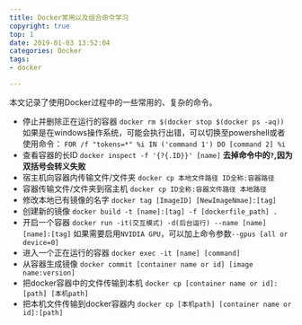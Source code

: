 ```yaml
---
title: Docker常用以及组合命令学习
copyright: true
top: 1
date: 2019-01-03 13:52:04
categories: Docker
tags:
- docker

---
```


本文记录了使用Docker过程中的一些常用的、复杂的命令。

<!--more-->

- 停止并删除正在运行的容器
`docker rm $(docker stop $(docker ps -aq))`
如果是在windows操作系统，可能会执行出错，可以切换至powershell或者使用命令：
`FOR /f "tokens=*" %i IN ('command 1') DO [command 2] %i`
- 查看容器的长ID
`docker inspect -f '{?{.ID}}' [name]`
**去掉命令中的`?`,因为双括号会转义失败**
- 宿主机向容器内传输文件/文件夹
`docker cp 本地文件路径 ID全称:容器路径`
- 容器传输文件/文件夹到宿主机
`docker cp ID全称:容器文件路径 本地路径`
- 修改本地已有镜像的名字
`docker tag [ImageID] [NewImageNmae]:[tag]`
- 创建新的镜像
`docker build -t [name]:[tag] -f [dockerfile_path] .`
- 开启一个容器
`docker run -it(交互模式) -d(后台运行) --name [name] [name]:[tag]`
如果需要启用`NVIDIA GPU`，可以加上命令参数`--gpus [all or device=0]`
- 进入一个正在运行的容器
`docker exec -it [name] [command]`
- 从容器生成镜像
`docker commit [container name or id] [image name:version]`
- 把docker容器中的文件传输到本机
`docker cp [container name or id]:[path] [本机path]`
- 把本机文件传输到docker容器内
`docker cp [本机path] [container name or id]:[path]`



